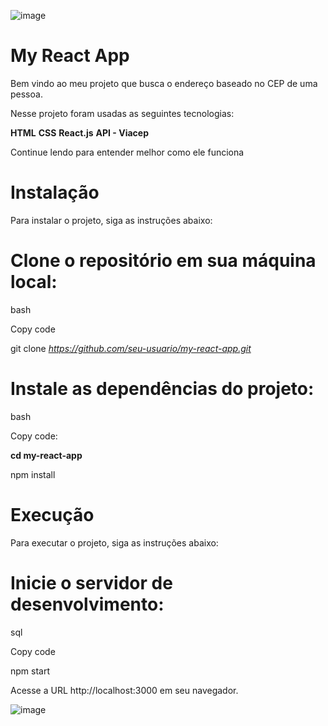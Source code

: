 ![image](https://github.com/DaviErick/LocalizaCEP-usandoAPI-React.js/assets/121051426/09c50701-cb65-4675-a8ce-9b7618497385)

# My React App

Bem vindo ao meu projeto que busca o endereço baseado no CEP de uma pessoa.

Nesse projeto foram usadas as seguintes tecnologias:

**HTML**
**CSS**
**React.js**
**API - Viacep**

Continue lendo para entender melhor como ele funciona

# Instalação

Para instalar o projeto, siga as instruções abaixo:

# Clone o repositório em sua máquina local:

bash

Copy code

git clone *https://github.com/seu-usuario/my-react-app.git*

# Instale as dependências do projeto:

bash

Copy code:

**cd my-react-app**

npm install

# Execução
Para executar o projeto, siga as instruções abaixo:

# Inicie o servidor de desenvolvimento:

sql

Copy code

npm start

Acesse a URL http://localhost:3000 em seu navegador.

![image](https://github.com/DaviErick/LocalizaCEP-usandoAPI-React.js/assets/121051426/e439922a-877f-492a-be42-4ac46a690232)


